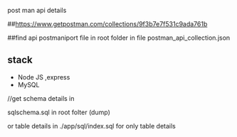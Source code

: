  post man api  details 

 ##https://www.getpostman.com/collections/9f3b7e7f531c9ada761b

 ##find api postmaniport file in root folder  in file postman_api_collection.json


##  stack
- Node JS ,express
- MySQL


//get schema details in 

sqlschema.sql in root folter  (dump)


or table  details in  ./app/sql/index.sql for only table details
